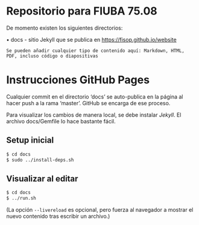 Repositorio para FIUBA 75.08
============================

De momento existen los siguientes directorios:

  • docs - sitio Jekyll que se publica en https://fisop.github.io/website

    Se pueden añadir cualquier tipo de contenido aquí: Markdown, HTML,
    PDF, incluso código o diapositivas

Instrucciones GitHub Pages
==========================

Cualquier commit en el directorio ‘docs’ se auto-publica en la página al
hacer push a la rama ‘master’. GitHub se encarga de ese proceso.

Para visualizar los cambios de manera local, se debe instalar _Jekyll_. El
archivo docs/Gemfile lo hace bastante fácil.

Setup inicial
-------------

```bash
$ cd docs
$ sudo ../install-deps.sh
```

Visualizar al editar
--------------------

```bash
$ cd docs
$ ../run.sh
```

(La opción `--livereload` es opcional, pero fuerza al navegador a mostrar
el nuevo contenido tras escribir un archivo.)
